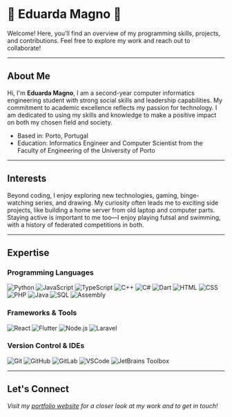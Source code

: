 # 🌸 Eduarda Magno 🌸

Welcome! Here, you'll find an overview of my programming skills, projects, and contributions. Feel free to explore my work and reach out to collaborate!

---

## About Me

Hi, I'm **Eduarda Magno**, I am a second-year computer informatics engineering student with strong social skills and leadership capabilities. My commitment to academic excellence reflects my passion for technology. I am dedicated to using my skills and knowledge to make a positive impact on both my chosen field and society.

- Based in: Porto, Portugal
- Education: Informatics Engineer and Computer Scientist from the Faculty of Engineering of the University of Porto

---

## Interests

Beyond coding, I enjoy exploring new technologies, gaming, binge-watching series, and drawing. My curiosity often leads me to exciting side projects, like building a home server from old laptop and computer parts. Staying active is important to me too—I enjoy playing futsal and swimming, with a history of federated competitions in both.

---

## Expertise

### Programming Languages
<p align="left">
  <img src="https://img.shields.io/badge/Python-pink?style=for-the-badge&logo=python" alt="Python">
  <img src="https://img.shields.io/badge/JavaScript-pink?style=for-the-badge&logo=javascript" alt="JavaScript">
  <img src="https://img.shields.io/badge/TypeScript-pink?style=for-the-badge&logo=typescript" alt="TypeScript">
  <img src="https://img.shields.io/badge/C++-pink?style=for-the-badge&logo=cplusplus" alt="C++">
  <img src="https://img.shields.io/badge/C%23-pink?style=for-the-badge&logo=csharp" alt="C#">
  <img src="https://img.shields.io/badge/Dart-pink?style=for-the-badge&logo=dart" alt="Dart">
  <img src="https://img.shields.io/badge/HTML-pink?style=for-the-badge&logo=html5" alt="HTML">
  <img src="https://img.shields.io/badge/CSS-pink?style=for-the-badge&logo=css3" alt="CSS">
  <img src="https://img.shields.io/badge/PHP-pink?style=for-the-badge&logo=php" alt="PHP">
  <img src="https://img.shields.io/badge/Java-pink?style=for-the-badge&logo=java" alt="Java">
  <img src="https://img.shields.io/badge/SQL-pink?style=for-the-badge&logo=postgresql" alt="SQL">
  <img src="https://img.shields.io/badge/Assembly-lightpink?style=for-the-badge" alt="Assembly">
</p>

### Frameworks & Tools
<p align="left">
  <img src="https://img.shields.io/badge/React-pink?style=for-the-badge&logo=react" alt="React">
  <img src="https://img.shields.io/badge/Flutter-pink?style=for-the-badge&logo=flutter" alt="Flutter">
  <img src="https://img.shields.io/badge/Node.js-pink?style=for-the-badge&logo=nodedotjs" alt="Node.js">
  <img src="https://img.shields.io/badge/Laravel-pink?style=for-the-badge&logo=laravel" alt="Laravel">
</p>

### Version Control & IDEs
<p align="left">
  <img src="https://img.shields.io/badge/Git-pink?style=for-the-badge&logo=git" alt="Git">
  <img src="https://img.shields.io/badge/GitHub-pink?style=for-the-badge&logo=github" alt="GitHub">
  <img src="https://img.shields.io/badge/GitLab-pink?style=for-the-badge&logo=gitlab" alt="GitLab">
  <img src="https://img.shields.io/badge/VSCode-pink?style=for-the-badge&logo=visualstudiocode" alt="VSCode">
  <img src="https://img.shields.io/badge/JetBrains_Toolbox-pink?style=for-the-badge&logo=jetbrains" alt="JetBrains Toolbox">
</p>

---

## Let's Connect

_Visit my [portfolio website](https://eduardagmagno.com) for a closer look at my work and to get in touch!_


